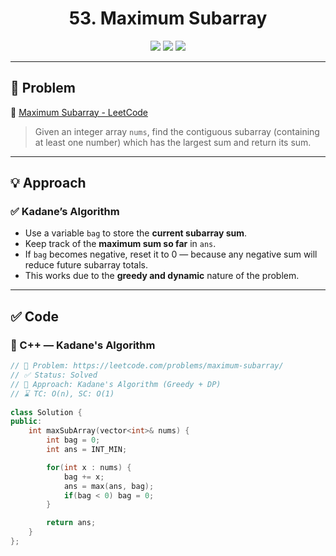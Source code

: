 <h1 align="center">53. Maximum Subarray</h1>

<p align="center">
  <img src="https://img.shields.io/badge/Difficulty-Easy-brightgreen?style=for-the-badge" />
  <img src="https://img.shields.io/badge/Status-Solved-success?style=for-the-badge" />
  <img src="https://img.shields.io/badge/Language-C++-blue?style=for-the-badge" />
</p>

---

## 📘 Problem

🔗 [Maximum Subarray - LeetCode](https://leetcode.com/problems/maximum-subarray/)  
> Given an integer array `nums`, find the contiguous subarray (containing at least one number) which has the largest sum and return its sum.

---

## 💡 Approach

### ✅ Kadane’s Algorithm
- Use a variable `bag` to store the **current subarray sum**.
- Keep track of the **maximum sum so far** in `ans`.
- If `bag` becomes negative, reset it to 0 — because any negative sum will reduce future subarray totals.
- This works due to the **greedy and dynamic** nature of the problem.

---

## ✅ Code

### 🔹 C++ — Kadane's Algorithm

```cpp
// 📌 Problem: https://leetcode.com/problems/maximum-subarray/
// ✅ Status: Solved
// 🧠 Approach: Kadane's Algorithm (Greedy + DP)
// ⌛ TC: O(n), SC: O(1)
  
class Solution {
public:
    int maxSubArray(vector<int>& nums) {
        int bag = 0;
        int ans = INT_MIN;

        for(int x : nums) {
            bag += x;
            ans = max(ans, bag);
            if(bag < 0) bag = 0;
        }

        return ans; 
    }
};
